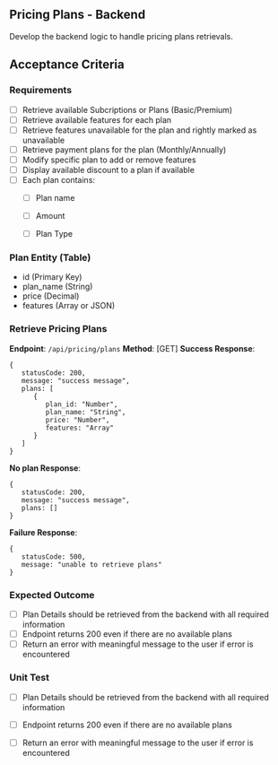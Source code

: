 ## Pricing Plans - Backend

Develop the backend logic to handle pricing plans retrievals.

## Acceptance Criteria

### Requirements
- [ ] Retrieve available Subcriptions or Plans (Basic/Premium)
- [ ] Retrieve available features for each plan
- [ ] Retrieve features unavailable for the plan and rightly marked as unavailable
- [ ] Retrieve payment plans for the plan (Monthly/Annually)
- [ ] Modify specific plan to add or remove features
- [ ] Display available discount to a plan if available
- [ ] Each plan contains:
   - [ ] Plan name
   - [ ] Amount
   - [ ] Plan Type


### Plan Entity (Table)
 - id (Primary Key)
 - plan_name (String)
 - price (Decimal)
 - features (Array or JSON)
 

### Retrieve Pricing Plans

**Endpoint**: `/api/pricing/plans`
**Method**: [GET]
**Success Response**:
  ```
  {
     statusCode: 200,
     message: "success message",
     plans: [
        {
           plan_id: "Number",
           plan_name: "String",
           price: "Number",
           features: "Array"
        }
     ]
  }
  ```
  
**No plan Response**:
  ```
  {
     statusCode: 200,
     message: "success message",
     plans: []
  }
  ```
  
**Failure Response**:
  ```
  {
     statusCode: 500,
     message: "unable to retrieve plans"
  }
  ```

### Expected Outcome
- [ ] Plan Details should be retrieved from the backend with all required information
- [ ] Endpoint returns 200 even if there are no available plans
- [ ] Return an error with meaningful message to the user if error is encountered

### Unit Test
- [ ] Plan Details should be retrieved from the backend with all required information
- [ ] Endpoint returns 200 even if there are no available plans
- [ ] Return an error with meaningful message to the user if error is encountered

